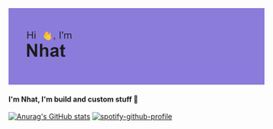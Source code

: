 ![Header image](./header.png)
<br>
<br>
**I'm Nhat, I'm build and custom stuff 🎨**
<br>
<br>
[![Anurag's GitHub stats](https://github-readme-stats.vercel.app/api?username=Fleeforezz&show_icons=true&theme=nightowl)](https://github.com/anuraghazra/github-readme-stats) [![spotify-github-profile](https://spotify-github-profile.vercel.app/api/view?uid=317mmez3p642s7bangddhiopxeua&cover_image=true&theme=natemoo-re&show_offline=false&background_color=121212&interchange=false&bar_color=594eb1&bar_color_cover=false)](https://github.com/kittinan/spotify-github-profile)